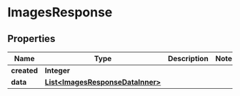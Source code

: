 

# ImagesResponse

## Properties

Name | Type | Description | Notes
------------ | ------------- | ------------- | -------------
**created** | **Integer** |  | 
**data** | [**List&lt;ImagesResponseDataInner&gt;**](ImagesResponseDataInner.md) |  | 




